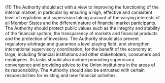 (11) The Authority should act with a view to improving the functioning of the internal market, in particular by ensuring a high, effective and consistent level of regulation and supervision taking account of the varying interests of all Member States and the different nature of financial market participants. The Authority should protect public values such as the integrity and stability of the financial system, the transparency of markets and financial products and the protection of investors. The Authority should also prevent regulatory arbitrage and guarantee a level playing field, and strengthen international supervisory coordination, for the benefit of the economy at large, including financial institutions and other stakeholders, consumers and employees. Its tasks should also include promoting supervisory convergence and providing advice to the Union institutions in the areas of its responsibility. The Authority should also be entrusted with certain responsibilities for existing and new financial activities.
